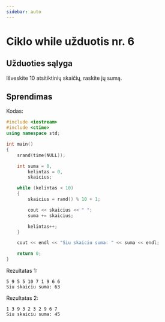 ```yaml
---
sidebar: auto
---
```


# Ciklo while užduotis nr. 6

## Užduoties sąlyga

Išveskite 10 atsitiktinių skaičių, raskite jų sumą.

## Sprendimas

Kodas:

```cpp
#include <iostream>
#include <ctime>
using namespace std;

int main()
{
	srand(time(NULL));

	int suma = 0,
		kelintas = 0,
		skaicius;

	while (kelintas < 10)
	{
		skaicius = rand() % 10 + 1;

		cout << skaicius << " ";
		suma += skaicius;

		kelintas++;
	}

	cout << endl << "Siu skaiciu suma: " << suma << endl;

	return 0;
}
```

Rezultatas 1:

```
5 9 5 5 10 7 1 9 6 6
Siu skaiciu suma: 63
```

Rezultatas 2:

```
1 3 9 3 2 3 2 9 6 7
Siu skaiciu suma: 45
```
